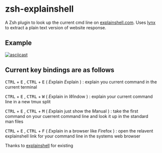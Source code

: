 # zsh-explainshell
A Zsh plugin to look up the current cmd line on [explainshell.com](explain.com). 
Uses [lynx](https://lynx.browser.org/) to extract a plain text version of website response.

## Example
[![asciicast](https://asciinema.org/a/BpbD8MZ99PWCE8nQvClUzURXa.svg)](https://asciinema.org/a/BpbD8MZ99PWCE8nQvClUzURXa)

## Current key bindings are as follows

<kbd>CTRL</kbd> + <kbd>E</kbd> , <kbd>CTRL</kbd> + <kbd>E</kbd> ( *E*xplain *E*xplain )
: explain you current command in the current terminal

<kbd>CTRL</kbd> + <kbd>E</kbd> , <kbd>CTRL</kbd> + <kbd>W</kbd> ( *E*xplain in *W*indow )
: explain your current command line in a new tmux split

<kbd>CTRL</kbd> + <kbd>E</kbd> , <kbd>CTRL</kbd> + <kbd>M</kbd> ( *E*xplain just show the *M*anual )
: take the first command on your cuerrent command line and look it up in the standard man files

<kbd>CTRL</kbd> + <kbd>E</kbd> , <kbd>CTRL</kbd> + <kbd>F</kbd> ( *E*xplain in a browser like *F*irefox )
: open the relavent explainshell link for your command line in the systems web browser

Thanks to [explainshell](https://explainshell.com/about) for existing
